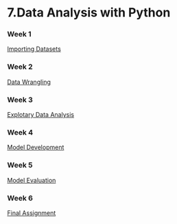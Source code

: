 # 7.Data Analysis with Python

### Week 1
[Importing Datasets]()
### Week 2
[Data Wrangling]()
### Week 3
[Explotary Data Analysis]()
### Week 4
[Model Development]()
### Week 5
[Model Evaluation]()
### Week 6
[Final Assignment]()
